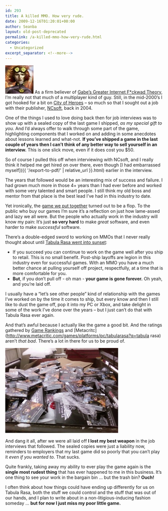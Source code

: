 ```yaml
---
id: 293
title: A killed MMO. How very rude.
date: 2009-12-16T01:20:01+00:00
author: Seanba
layout: old-post-deprecated
permalink: /a-killed-mmo-how-very-rude.html
categories:
  - Uncategorized
excerpt_separator: <!--more-->
---
```

[<img class="sba-align-left-tight" title="Tabula Rasa&#39;s Sarah" alt="Sarah image" src="/assets/wp-content/uploads/2009/12/sarahtr1.jpg" width="90" height="90" />](http://en.wikipedia.org/wiki/Tabula_Rasa_(video_game))
As a firm believer of [Gabe’s Greater Internet F*ckwad Theory](http://www.penny-arcade.com/comic/2004/03/19/), I’m really not that much of a multiplayer kind of guy. Still, in the mid-2000’s I got hooked for a bit on [City of Heroes](http://www.cityofheroes.com/) – so much so that I sought out a job with their publisher, [NCsoft](http://us.ncsoft.com/en/), back in 2004.

<!--more-->

One of the things I used to love doing back then for job interviews was to show up with a sealed copy of the last game I shipped, _as my special gift to you_. And I’d always offer to walk through some part of the game, highlighting components that I worked on and adding in some anecdotes about lessons learned and what-not. **If you’ve shipped a game in the last couple of years then I can’t think of any better way to sell yourself in an interview.** This is one slick move, even if it does cost you $50.

So of course I pulled this off when interviewing with NCsoft, and I really think it helped me get hired on over there, even though [I had embarrassed myself]({{ '/export-to-pdf/' | relative_url }}.html) earlier in the interview.

The years that followed would be an interesting mix of success and failure. I had grown much  more in those 4+ years than I had ever before and worked with some very talented and smart people. I still think my old boss and mentor from that place is the best lead I’ve had in this industry to date.

Yet ironically, the [game we put together](http://en.wikipedia.org/wiki/Tabula_Rasa_(video_game)) turned out to be a flop. To the public who buy our games I’m sure it’s a reflection on just how lame-assed and lazy we all were. But the people who actually work in the industry will know my pain: It’s just **so very hard** to make _great_ software, and even harder to make _successful_ software.

There’s a double-edged sword to working on MMOs that I never really thought about until [Tabula Rasa went into sunset](http://www.massively.com/2008/11/21/tabula-rasa-to-shut-down-in-february-2009/):

  * If you succeed you can continue to work on the game well after you ship to retail. This is no small benefit. Post-ship layoffs are legion in this industry even for successful games. With an MMO you have a much better chance at pulling yourself off project, respectfully, at a time that is more comfortable for you. 
  * **But**, if you don’t pull off - oh man - **your game is gone forever.** Oh yeah, and you’re laid off. 

I usually have a “let’s see other people” kind of relationship with the games I’ve worked on by the time it comes to ship, but every know and then I still like to dust the game off, pop it into my PC or Xbox, and take delight in some of the work I’ve done over the years – but I just can’t do that with Tabula Rasa ever again.

And that’s awful because I actually like the game a good bit. And the ratings gathered by [Game Rankings](http://www.gamerankings.com/pc/516716-tabula-rasa/index.html) and [Metacritc](http://www.metacritic.com/games/platforms/pc/tabularasa?q=tabula rasa) aren’t _that bad_. There’s a lot in there for us to be proud of.

<img class="sba-align-left" title="Time to take out the trash" alt="Picture of Tabula Rasa in the trash" src="/assets/wp-content/uploads/2009/12/trintrash.jpg" width="360" height="270" />

And dang it all, after we were all laid off **I lost my best weapon** in the job interviews that followed. The sealed copies were just a liability now, reminders to employers that my last game did so poorly that you can’t play it _even if you wanted to_. That sucks. 

Quite frankly, taking away my ability to ever play the game again is the **single most rudest thing** that has ever happened to me in this business. It’s one thing to see your work in the bargain bin … but the trash bin? **Ouch!**

I often think about how things could have ending up differently for us on Tabula Rasa, both the stuff we could control and the stuff that was out of our hands, and I plan to write about in a non-litigious-inducing fashion someday … **but for now I just miss my poor little game.**
